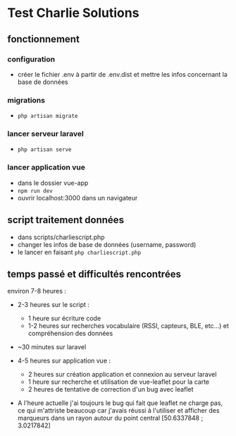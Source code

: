 # Test Charlie Solutions

## fonctionnement
### configuration
- créer le fichier .env à partir de .env.dist et mettre les infos concernant la base de données
### migrations
- `php artisan migrate`

### lancer serveur laravel
- `php artisan serve`

### lancer application vue
- dans le dossier vue-app
- `npm run dev`
- ouvrir localhost:3000 dans un navigateur

## script traitement données
- dans scripts/charliescript.php
- changer les infos de base de données (username, password)
- le lancer en faisant `php charliescript.php`

## temps passé et difficultés rencontrées

environ 7-8 heures :

- 2-3 heures sur le script :
    - 1 heure sur écriture code
    - 1-2 heures sur recherches vocabulaire (RSSI, capteurs, BLE, etc...) et compréhension des données
- ~30 minutes sur laravel
- 4-5 heures sur application vue :
    - 2 heures sur création application et connexion au serveur laravel
    - 1 heure sur recherche et utilisation de vue-leaflet pour la carte
    - 2 heures de tentative de correction d'un bug avec leaflet

- A l'heure actuelle j'ai toujours le bug qui fait que leaflet ne charge pas, ce qui m'attriste beaucoup car j'avais réussi à l'utiliser et afficher des marqueurs dans un rayon autour du point central [50.6337848 ; 3.0217842]

